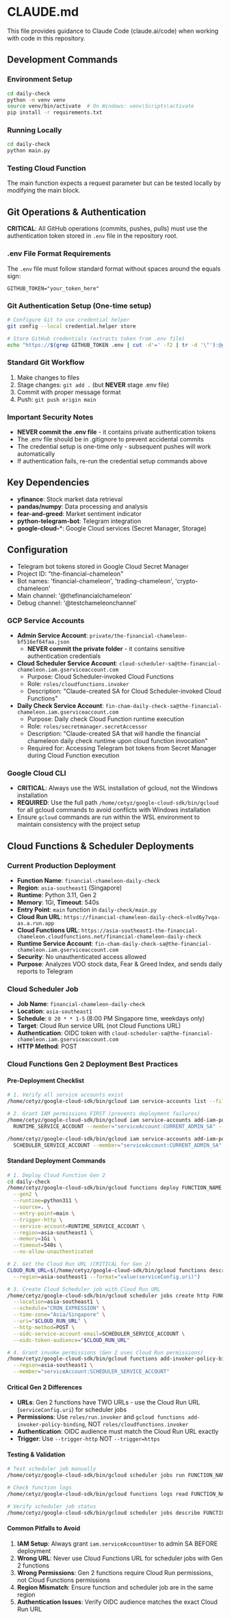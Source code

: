 # CLAUDE.md

This file provides guidance to Claude Code (claude.ai/code) when working with code in this repository.

## Development Commands

### Environment Setup
```bash
cd daily-check
python -m venv venv
source venv/bin/activate  # On Windows: venv\Scripts\activate
pip install -r requirements.txt
```

### Running Locally
```bash
cd daily-check
python main.py
```

### Testing Cloud Function
The main function expects a request parameter but can be tested locally by modifying the main block.

## Git Operations & Authentication

**CRITICAL**: All GitHub operations (commits, pushes, pulls) must use the authentication token stored in `.env` file in the repository root.

### .env File Format Requirements
The `.env` file must follow standard format without spaces around the equals sign:
```
GITHUB_TOKEN="your_token_here"
```

### Git Authentication Setup (One-time setup)
```bash
# Configure Git to use credential helper
git config --local credential.helper store

# Store GitHub credentials (extracts token from .env file)
echo "https://$(grep GITHUB_TOKEN .env | cut -d'=' -f2 | tr -d '\"'):@github.com" > ~/.git-credentials
```

### Standard Git Workflow
1. Make changes to files
2. Stage changes: `git add .` (but **NEVER** stage .env file)
3. Commit with proper message format
4. Push: `git push origin main`

### Important Security Notes
- **NEVER commit the .env file** - it contains private authentication tokens
- The .env file should be in .gitignore to prevent accidental commits
- The credential setup is one-time only - subsequent pushes will work automatically
- If authentication fails, re-run the credential setup commands above

## Key Dependencies

- **yfinance**: Stock market data retrieval
- **pandas/numpy**: Data processing and analysis
- **fear-and-greed**: Market sentiment indicator
- **python-telegram-bot**: Telegram integration
- **google-cloud-***: Google Cloud services (Secret Manager, Storage)

## Configuration

- Telegram bot tokens stored in Google Cloud Secret Manager
- Project ID: "the-financial-chameleon"
- Bot names: 'financial-chameleon', 'trading-chameleon', 'crypto-chameleon'
- Main channel: '@thefinancialchameleon'
- Debug channel: '@testchameleonchannel'

### GCP Service Accounts
- **Admin Service Account**: `private/the-financial-chameleon-bf516ef64faa.json`
  - **NEVER commit the private folder** - it contains sensitive authentication credentials
- **Cloud Scheduler Service Account**: `cloud-scheduler-sa@the-financial-chameleon.iam.gserviceaccount.com`
  - Purpose: Cloud Scheduler-invoked Cloud Functions
  - Role: `roles/cloudfunctions.invoker`
  - Description: "Claude-created SA for Cloud Scheduler-invoked Cloud Functions"
- **Daily Check Service Account**: `fin-cham-daily-check-sa@the-financial-chameleon.iam.gserviceaccount.com`
  - Purpose: Daily check Cloud Function runtime execution
  - Role: `roles/secretmanager.secretAccessor`
  - Description: "Claude-created SA that will handle the financial chameleon daily check runtime upon cloud function invocation"
  - Required for: Accessing Telegram bot tokens from Secret Manager during Cloud Function execution

### Google Cloud CLI
- **CRITICAL**: Always use the WSL installation of gcloud, not the Windows installation
- **REQUIRED**: Use the full path `/home/cetyz/google-cloud-sdk/bin/gcloud` for all gcloud commands to avoid conflicts with Windows installation
- Ensure `gcloud` commands are run within the WSL environment to maintain consistency with the project setup

## Cloud Functions & Scheduler Deployments

### Current Production Deployment
- **Function Name**: `financial-chameleon-daily-check`
- **Region**: `asia-southeast1` (Singapore)
- **Runtime**: Python 3.11, Gen 2
- **Memory**: 1Gi, **Timeout**: 540s
- **Entry Point**: `main` function in `daily-check/main.py`
- **Cloud Run URL**: `https://financial-chameleon-daily-check-nlvd6y7vqa-as.a.run.app`
- **Cloud Functions URL**: `https://asia-southeast1-the-financial-chameleon.cloudfunctions.net/financial-chameleon-daily-check`
- **Runtime Service Account**: `fin-cham-daily-check-sa@the-financial-chameleon.iam.gserviceaccount.com`
- **Security**: No unauthenticated access allowed
- **Purpose**: Analyzes VOO stock data, Fear & Greed Index, and sends daily reports to Telegram

### Cloud Scheduler Job
- **Job Name**: `financial-chameleon-daily-check`
- **Location**: `asia-southeast1`
- **Schedule**: `0 20 * * 1-5` (8:00 PM Singapore time, weekdays only)
- **Target**: Cloud Run service URL (not Cloud Functions URL)
- **Authentication**: OIDC token with `cloud-scheduler-sa@the-financial-chameleon.iam.gserviceaccount.com`
- **HTTP Method**: POST

### Cloud Functions Gen 2 Deployment Best Practices

#### Pre-Deployment Checklist
```bash
# 1. Verify all service accounts exist
/home/cetyz/google-cloud-sdk/bin/gcloud iam service-accounts list --filter="email:(*fin-cham*|*cloud-scheduler*)"

# 2. Grant IAM permissions FIRST (prevents deployment failures)
/home/cetyz/google-cloud-sdk/bin/gcloud iam service-accounts add-iam-policy-binding \
  RUNTIME_SERVICE_ACCOUNT --member="serviceAccount:CURRENT_ADMIN_SA" --role="roles/iam.serviceAccountUser"

/home/cetyz/google-cloud-sdk/bin/gcloud iam service-accounts add-iam-policy-binding \
  SCHEDULER_SERVICE_ACCOUNT --member="serviceAccount:CURRENT_ADMIN_SA" --role="roles/iam.serviceAccountUser"
```

#### Standard Deployment Commands
```bash
# 1. Deploy Cloud Function Gen 2
cd daily-check
/home/cetyz/google-cloud-sdk/bin/gcloud functions deploy FUNCTION_NAME \
  --gen2 \
  --runtime=python311 \
  --source=. \
  --entry-point=main \
  --trigger-http \
  --service-account=RUNTIME_SERVICE_ACCOUNT \
  --region=asia-southeast1 \
  --memory=1Gi \
  --timeout=540s \
  --no-allow-unauthenticated

# 2. Get the Cloud Run URL (CRITICAL for Gen 2)
CLOUD_RUN_URL=$(/home/cetyz/google-cloud-sdk/bin/gcloud functions describe FUNCTION_NAME \
  --region=asia-southeast1 --format="value(serviceConfig.uri)")

# 3. Create Cloud Scheduler job with Cloud Run URL
/home/cetyz/google-cloud-sdk/bin/gcloud scheduler jobs create http FUNCTION_NAME \
  --location=asia-southeast1 \
  --schedule="CRON_EXPRESSION" \
  --time-zone="Asia/Singapore" \
  --uri="$CLOUD_RUN_URL" \
  --http-method=POST \
  --oidc-service-account-email=SCHEDULER_SERVICE_ACCOUNT \
  --oidc-token-audience="$CLOUD_RUN_URL"

# 4. Grant invoke permissions (Gen 2 uses Cloud Run permissions)
/home/cetyz/google-cloud-sdk/bin/gcloud functions add-invoker-policy-binding FUNCTION_NAME \
  --region=asia-southeast1 \
  --member="serviceAccount:SCHEDULER_SERVICE_ACCOUNT"
```

#### Critical Gen 2 Differences
- **URLs**: Gen 2 functions have TWO URLs - use the Cloud Run URL (`serviceConfig.uri`) for scheduler jobs
- **Permissions**: Use `roles/run.invoker` and `gcloud functions add-invoker-policy-binding`, NOT `roles/cloudfunctions.invoker`
- **Authentication**: OIDC audience must match the Cloud Run URL exactly
- **Trigger**: Use `--trigger-http` NOT `--trigger=https`

#### Testing & Validation
```bash
# Test scheduler job manually
/home/cetyz/google-cloud-sdk/bin/gcloud scheduler jobs run FUNCTION_NAME --location=asia-southeast1

# Check function logs
/home/cetyz/google-cloud-sdk/bin/gcloud functions logs read FUNCTION_NAME --region=asia-southeast1 --limit=10

# Verify scheduler job status
/home/cetyz/google-cloud-sdk/bin/gcloud scheduler jobs describe FUNCTION_NAME --location=asia-southeast1
```

#### Common Pitfalls to Avoid
1. **IAM Setup**: Always grant `iam.serviceAccountUser` to admin SA BEFORE deployment
2. **Wrong URL**: Never use Cloud Functions URL for scheduler jobs with Gen 2 functions
3. **Wrong Permissions**: Gen 2 functions require Cloud Run permissions, not Cloud Functions permissions
4. **Region Mismatch**: Ensure function and scheduler job are in the same region
5. **Authentication Issues**: Verify OIDC audience matches the exact Cloud Run URL

